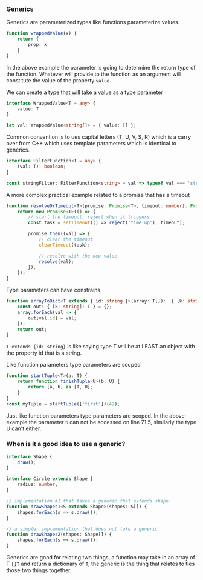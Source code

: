 ### Generics

Generics are parameterized types like functions parameterize values.

```ts
function wrappedValue(x) {
    return {
        prop: x
    }
}
```

In the above example the parameter is going to determine the return type of the function. Whatever will provide to the function as an argument will constitute the value of the property `value`.

We can create a type that will take a value as a type parameter

```ts
interface WrappedValue<T = any> {
    value: T
}

let val: WrappedValue<string[]> = { value: [] };
```

Common convention is to ues capital letters (T, U, V, S, R) which is a carry over from C++ which uses template parameters which is identical to generics.

```ts
interface FilterFunction<T = any> {
    (val: T): boolean;
}

const stringFilter: FilterFunction<string> = val => typeof val === 'string'
```

A more complex practical example related to a promise that has a timeout

```ts
function resolveOrTimeout<T>(promise: Promise<T>, timeout: number): Promise<T> {
    return new Promise<T>(() => {
        // start the timeout, reject when it triggers
        const task = setTimeout(() => reject('time up'), timeout);

        promise.then((val) => {
            // clear the timeout
            clearTimeout(task);

            // resolve with the new value
            resolve(val);
        });
    });
}
```

Type parameters can have constrains

```ts
function arrayToDict<T extends { id: string }>(array: T[]):  { [k: string]: T } {
    const out: { [k: string]: T } = {};
    array.forEach(val => {
        out[val.id] = val;
    });
    return out;
}
```

`T extends {id: string}` is like saying type T will be at LEAST an object with the property id that is a string.

Like function parameters type parameters are scoped

```ts
function startTuple<T>(a: T) {
    return function finishTuple<U>(b: U) {
        return [a, b] as [T, U];
    }
}
const myTuple = startTuple(['first'])(42);
```

Just like function parameters type parameters are scoped. In the above example the parameter `b` can not be accessed on line 71.5, similarly the type U can't either.

### When is it a good idea to use a generic?

```ts
interface Shape {
    draw();
}

interface Circle extends Shape {
    radius: number;
}

// implementation #1 that takes a generic that extends shape
function drawShapes1<S extends Shape>(shapes: S[]) {
    shapes.forEach(s => s.draw());
}

// a simpler implementation that does not take a generic
function drawShapes2(shapes: Shape[]) {
    shapes.forEach(s => s.draw());
}
```

Generics are good for relating two things, a function may take in an array of T `[]T` and return a dictionary of `T`, the generic is the thing that relates to ties those two things together.
